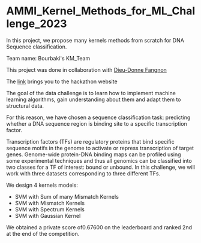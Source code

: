 # AMMI_Kernel_Methods_for_ML_Challenge_2023
In this project, we propose many kernels methods from scratch for DNA Sequence classification.

Team name: Bourbaki's KM_Team

This project was done in collaboration with [Dieu-Donne Fangnon](https://github.com/dfangnon)

The  [link]( https://www.kaggle.com/competitions/kernel-methods-ammi-2023)  brings you to the hackathon website

The goal of the data challenge is to learn how to implement machine learning algorithms, gain understanding about them and adapt them to structural data.

For this reason, we have chosen a sequence classification task: predicting whether a DNA sequence region is binding site to a specific transcription factor.

Transcription factors (TFs) are regulatory proteins that bind specific sequence motifs in the genome to activate or repress transcription of target genes.
Genome-wide protein-DNA binding maps can be profiled using some experimental techniques and thus all genomics can be classified into two classes for a TF of interest: bound or unbound.
In this challenge, we will work with three datasets corresponding to three different TFs.

We design 4 kernels models:

* SVM with Sum of many Mismatch Kernels 
* SVM with  Mismatch Kernels
* SVM with  Spectrum Kernels
* SVM with Gaussian Kernel

We obtained a private score of0.67600 on the leaderboard and ranked 2nd at the end of the competition.
